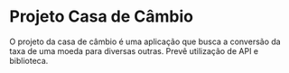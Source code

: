 # Projeto Casa de Câmbio
O projeto da casa de câmbio é uma aplicação que busca a conversão da taxa de uma moeda para diversas outras. Prevê utilização de API e biblioteca.
